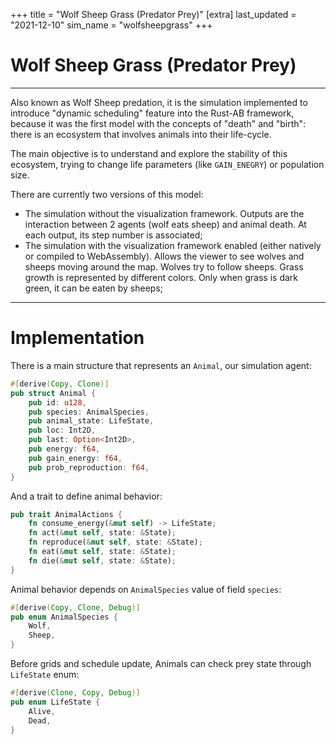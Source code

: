 +++
title = "Wolf Sheep Grass (Predator Prey)"
[extra]
last_updated = "2021-12-10"
sim_name = "wolfsheepgrass"
+++


# Wolf Sheep Grass (Predator Prey)

---

Also known as Wolf Sheep predation, it is the simulation implemented to introduce "dynamic scheduling" feature into the Rust-AB framework, because it was the first model with the concepts of "death" and "birth": there is an ecosystem that involves animals into their life-cycle.

The main objective is to understand and explore the stability of this ecosystem, trying to change life parameters (like `GAIN_ENEGRY`) or population size.

There are currently two versions of this model:
- The simulation without the visualization framework. Outputs are the interaction between 2 agents (wolf eats sheep) and animal death. At each output, its step number is associated;
- The simulation with the visualization framework enabled (either natively or compiled to WebAssembly). Allows the viewer to see wolves and sheeps moving around the map. Wolves try to follow sheeps. Grass growth is represented by different colors. Only when grass is dark green, it can be eaten by sheeps;

---

# Implementation

There is a main structure that represents an `Animal`, our simulation agent:
```rs
#[derive(Copy, Clone)]
pub struct Animal {
    pub id: u128,
    pub species: AnimalSpecies,
    pub animal_state: LifeState,
    pub loc: Int2D,
    pub last: Option<Int2D>,
    pub energy: f64,
    pub gain_energy: f64,
    pub prob_reproduction: f64,
}
```

And a trait to define animal behavior:
```rs
pub trait AnimalActions {
    fn consume_energy(&mut self) -> LifeState;
    fn act(&mut self, state: &State);
    fn reproduce(&mut self, state: &State);
    fn eat(&mut self, state: &State);
    fn die(&mut self, state: &State);
}
```

Animal behavior depends on `AnimalSpecies` value of field `species`:
```rs
#[derive(Copy, Clone, Debug)]
pub enum AnimalSpecies {
    Wolf,
    Sheep,
}
```
Before grids and schedule update, Animals can check prey state through `LifeState` enum:
```rs
#[derive(Clone, Copy, Debug)]
pub enum LifeState {
    Alive,
    Dead,
}
```
